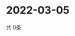 # 2022-03-05
  共 0条

  <!-- BEGIN -->
  <!-- 最后更新时间Sat Mar 05 2022 21:03:53 GMT+0000 (Coordinated Universal Time) -->
  
  <!-- END -->
  
  